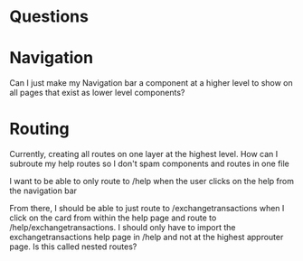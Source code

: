 # Questions

# Navigation
Can I just make my Navigation bar a component at a higher level to show on all pages that exist as lower level components?

# Routing
Currently, creating all routes on one layer at the highest level. How can I subroute my help routes so
I don't spam components and routes in one file

I want to be able to only route to /help when the user clicks on the help from the navigation bar

From there, I should be able to just route to /exchangetransactions when I click on the card from within the help page
and route to /help/exchangetransactions. I should only have to import the exchangetransactions help page in /help and
not at the highest approuter page. Is this called nested routes?

